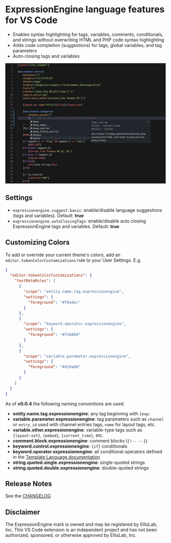 # ExpressionEngine language features for VS Code

* Enables syntax highlighting for tags, variables, comments, conditionals, and strings without overwriting HTML and PHP code syntax highlighting
* Adds code completion (suggestions) for tags, global variables, and tag parameters
* Auto-closing tags and variables

![feature X](./example.png)

## Settings

* `expressionengine.suggest.basic`: enable/disable language suggestions (tags and variables). Default: **true**
* `expressionengine.autoClosingTags`: enable/disable auto closing ExpressionEngine tags and variables. Default: **true**

## Customizing Colors

To add or override your current theme's colors, add an `editor.tokenColorCustomizations` rule to your User Settings. E.g.

```json
{
  "editor.tokenColorCustomizations": {
    "textMateRules": [
      {
        "scope": "entity.name.tag.expressionengine",
        "settings": {
          "foreground": "#70adec"
        }
      },
      {
        "scope": "keyword.operator.expressionengine",
        "settings": {
          "foreground": "#f16060"
        }
      },
      {
        "scope": "variable.parameter.expressionengine",
        "settings": {
          "foreground": "#d19a66"
        }
      }
    ]
  }
}
```

As of **v0.0.4** the following naming conventions are used:

* **entity.name.tag.expressionengine**: any tag beginning with `{exp:`
* **variable.parameter.expressionengine**: tag parameters such as `channel` or `entry_id` used with channel entries tags, `name` for layout tags, etc.
* **variable.other.expressionengine**: variable-type tags such as `{layout:set}`, `{embed}`, `{current_time}`, etc.
* **comment.block.expressionengine**: comment blocks (`{!-- --}`)
* **keyword.control.expressionengine**: `{if}` conditionals
* **keyword.operator.expressionengine**: all conditional operators defined in the [Template Language documentation](https://docs.expressionengine.com/latest/templates/conditionals.html#operators)
* **string.quoted.single.expressionengine**: single-quoted strings
* **string.quoted.double.expressionengine**: double-quoted strings

## Release Notes

See the [CHANGELOG](./CHANGELOG.md)

## Disclaimer

The ExpressionEngine mark is owned and may be registered by EllisLab, Inc. This VS Code extension is an independent project and has not been authorized, sponsored, or otherwise approved by EllisLab, Inc.